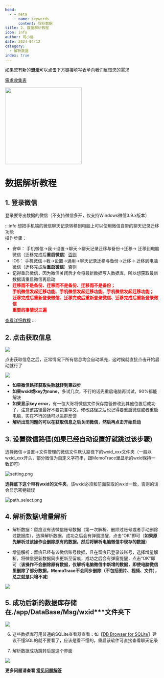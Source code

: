 ```yaml
---
head:
  - - meta
    - name: keywords
      content: 保存数据
title: 2. 数据解析教程
icon: info
author: 司小远
date: 2024-04-12
category:
  - 解析数据
index: true
---
```


如果您有新的**想法**可以点击下方链接填写表单向我们反馈您的需求

[需求收集表](https://f.wps.cn/g/jyJNGKVx/)

<img src="https://blog.lc044.love/static/img/0a75a4c9a2a69894fa5d7bc3d7f81e10.éæ±æ¶éè¡¨.webp" height="250px">

# 数据解析教程

## 1. 登录微信

登录要导出数据的微信（不支持微信多开，仅支持Windows微信3.9.x版本）

:::info
想把手机端的微信聊天记录转移到电脑上可以使用微信自带的聊天记录迁移功能<br>
操作步骤：
- 安卓： 手机微信->我->设置->聊天->聊天记录迁移与备份->迁移-> 迁移到电脑微信（迁移完成后**重启微信**）[否则](https://github.com/LC044/WeChatMsg/issues/27)
- iOS： 手机微信->我->设置->通用->聊天记录迁移与备份->迁移-> 迁移到电脑微信（迁移完成后**重启微信**）[否则](https://github.com/LC044/WeChatMsg/issues/27)
- 记得重启微信，因为微信关闭后才会将最新数据写入数据库，所以想获取最新数据请重启微信再启动
- <span style="color:red">**迁移而不是备份、迁移而不是备份、迁移而不是备份；<br>手机微信发起迁移功能、手机微信发起迁移功能、手机微信发起迁移功能；<br>迁移完成后重新登录微信、迁移完成后重新登录微信、迁移完成后重新登录微信<br>重要的事情说三遍**</span>

[查看详细教程](https://mp.weixin.qq.com/s/0Tokq3kPSh9uHDz7L9IhsA)
:::

## 2. 点击获取信息
    
![](https://blog.lc044.love/static/img/cf978db404a25c10826ea1bb6dd61f90.clipboard-2024-09-04.webp)

点击获取信息之后，正常情况下所有信息均会自动填充，这时候就直接点击开始启动就行了

![](https://blog.lc044.love/static/img/acfd191b1ce3e2869b565d3e397a5b65.clipboard-2024-09-04.webp)

- **如果微信路径获取失败就转到第四步**
- **如果wxid或key为none**，多试几次，不行的话先重启电脑再试试，90%都能解决
- **如果显示key error**，有一位大哥将微信文件保存路径修改到其他位置后成功了，注意该路径最好不要包含中文，修改路径之后也记得要重启微信或者重启电脑，实在不行的话可以进群反馈
- **解析出现问题的可以在获取信息之后关闭微信，然后再点击开始启动**

## 3. 设置微信路径(如果已经自动设置好就跳过该步骤)

选择微信->设置->文件管理的微信文件默认路径下的wxid_xxx文件夹（一般以wxid_xxx开头，部分微信为自定义字符串，跟MemoTrace里显示的wxid保持一致即可）

![setting.png](https://blog.lc044.love/static/img/eda24dae22ab39446d92c7c984bcc0b8.setting.webp)

**选择底下这个带有wxid的文件夹**，该wxid必须和前面获取的wxid一致，否则的话会显示密钥错误

![path_select.png](https://blog.lc044.love/static/img/40b7e0ecea92dd1fe0c58ea60ff800f7.path_select.webp)
    
    
## 4. 解析数据\增量解析

- 解析数据：留痕没有该微信账号数据（第一次解析、删除过账号或者手动删除过数据库），选择解析数据，成功之后会有弹窗提醒，点击“OK”即可（**如果原先解析过该操作会删除原有的数据，然后将解析电脑微信中现存的数据**）

- 增量解析：留痕已经有该微信账号数据，且在留痕已登录该账号，选择增量解析，将微信更新数据同步更新至留痕，成功之后会有弹窗提醒，点击“OK”即可（**该操作不会删除原有数据，仅解析电脑微信中新增的数据，即使电脑微信里删除了部分数据，MemoTrace不会同步删除（不包括图片、视频、文件），总之就是只增不减**）

![](https://blog.lc044.love/static/img/bb870f913f9c43e91f18a93504410c13.clipboard-2024-09-04.webp)

## 5. 成功后新的数据库存储在./app/DataBase/Msg/wxid***文件夹下

![](https://blog.lc044.love/static/img/18b157d1f2dbe90a03345154735db594.clipboard-2024-09-04.webp)
    
6. 这些数据库可用普通的SQLite查看器查看：如【[DB Browser for SQLite](https://sqlitebrowser.org/dl/)】建议不懂SQL的就不要看了，应该是看不懂的，重启该软件可直接查看聊天记录

7. 解析数据成功跳转后是这个界面

![](https://blog.lc044.love/static/img/d980364771c09dd5589cc3d7e3a5d414.clipboard-2024-09-04.webp)

**更多问题请查看 [常见问题解答](/doc/posts/error/faq.html)**
